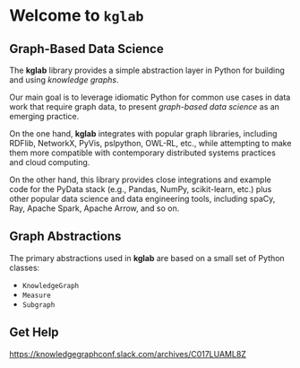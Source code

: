 # Welcome to `kglab`


## Graph-Based Data Science

The **kglab** library provides a simple abstraction layer in Python
for building and using *knowledge graphs*. 

Our main goal is to leverage idiomatic Python for common use cases in
data work that require graph data, to present *graph-based data
science* as an emerging practice.

On the one hand, **kglab** integrates with popular graph libraries,
including RDFlib, NetworkX, PyVis, pslpython, OWL-RL, etc., while
attempting to make them more compatible with contemporary distributed
systems practices and cloud computing.

On the other hand, this library provides close integrations and
example code for the PyData stack (e.g., Pandas, NumPy, scikit-learn,
etc.) plus other popular data science and data engineering tools,
including spaCy, Ray, Apache Spark, Apache Arrow, and so on.


## Graph Abstractions

The primary abstractions used in **kglab** are based on a small set of
Python classes:

  * `KnowledgeGraph`
  * `Measure`
  * `Subgraph`

## Get Help

https://knowledgegraphconf.slack.com/archives/C017LUAML8Z

